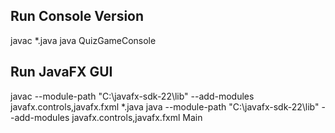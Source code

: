 ## Run Console Version
javac *.java
java QuizGameConsole

## Run JavaFX GUI
javac --module-path "C:\javafx-sdk-22\lib" --add-modules javafx.controls,javafx.fxml *.java
java --module-path "C:\javafx-sdk-22\lib" --add-modules javafx.controls,javafx.fxml Main
